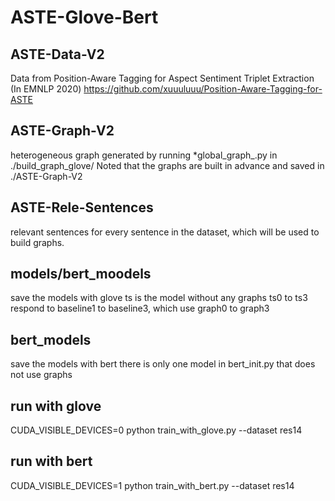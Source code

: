 # ASTE-Glove-Bert

## ASTE-Data-V2
Data from Position-Aware Tagging for Aspect Sentiment Triplet Extraction (In EMNLP 2020) 
https://github.com/xuuuluuu/Position-Aware-Tagging-for-ASTE

## ASTE-Graph-V2
heterogeneous graph generated by running *global_graph_.py in ./build_graph_glove/
Noted that the graphs are built in advance and saved in ./ASTE-Graph-V2

## ASTE-Rele-Sentences
relevant sentences for every sentence in the dataset, which will be used to build graphs.

## models/bert_moodels
save the models with glove 
ts is the model without any graphs
ts0 to ts3 respond to baseline1 to baseline3, which use graph0 to graph3

## bert_models
save the models with bert
there is only one model in bert_init.py that does not use graphs

## run with glove 
CUDA_VISIBLE_DEVICES=0   python train_with_glove.py  --dataset res14

## run with bert 
CUDA_VISIBLE_DEVICES=1   python train_with_bert.py --dataset res14 
